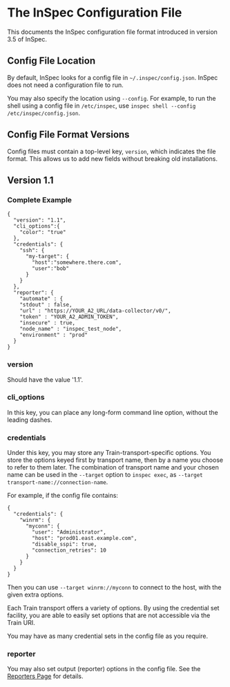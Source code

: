 # The InSpec Configuration File

This documents the InSpec configuration file format introduced in version 3.5 of InSpec.

## Config File Location

By default, InSpec looks for a config file in `~/.inspec/config.json`.  InSpec does not need a configuration file to run.

You may also specify the location using `--config`.  For example, to run the shell using a config file in `/etc/inspec`, use `inspec shell --config /etc/inspec/config.json`.

## Config File Format Versions

Config files must contain a top-level key, `version`, which indicates the file format. This allows us to add new fields without breaking old installations.

## Version 1.1

### Complete Example

```
{
  "version": "1.1",
  "cli_options":{
    "color": "true"
  },
  "credentials": {
    "ssh": {
      "my-target": {
        "host":"somewhere.there.com",
        "user":"bob"
      }
    }
  },
  "reporter": {
    "automate" : {
    "stdout" : false,
    "url" : "https://YOUR_A2_URL/data-collector/v0/",
    "token" : "YOUR_A2_ADMIN_TOKEN",
    "insecure" : true,
    "node_name" : "inspec_test_node",
    "environment" : "prod"
  }
}
```


### version

Should have the value '1.1'.

### cli_options

In this key, you can place any long-form command line option, without the leading dashes.

### credentials

Under this key, you may store any Train-transport-specific options.  You store the options keyed first by transport name, then by a name you choose to refer to them later.  The combination of transport name and your chosen name can be used in the `--target` option to `inspec exec`, as `--target transport-name://connection-name`.

For example, if the config file contains:

```
{
  "credentials": {
    "winrm": {
      "myconn": {
        "user": "Administrator",
        "host": "prod01.east.example.com",
        "disable_sspi": true,
        "connection_retries": 10
      }
    }
  }
}
```

Then you can use `--target winrm://myconn` to connect to the host, with the given extra options.

Each Train transport offers a variety of options. By using the credential set facility, you are able to easily set options that are not accessible via the Train URI.

You may have as many credential sets in the config file as you require.

### reporter

You may also set output (reporter) options in the config file.  See the [Reporters Page](https://www.inspec.io/docs/reference/reporters/) for details.